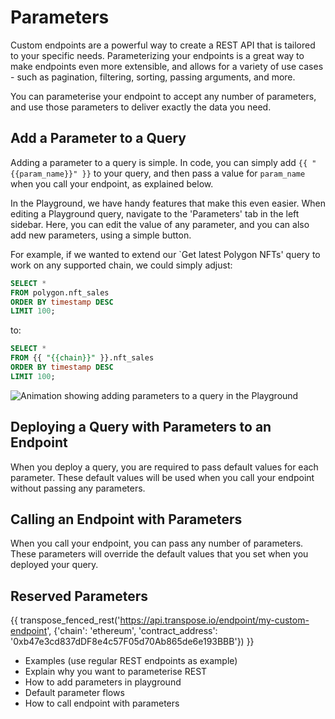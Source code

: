 # Parameters

Custom endpoints are a powerful way to create a REST API that is tailored to your specific needs. Parameterizing your endpoints is a great way to make endpoints even more extensible, and allows for a variety of use cases - such as pagination, filtering, sorting, passing arguments, and more.

You can parameterise your endpoint to accept any number of parameters, and use those parameters to deliver exactly the data you need.

## Add a Parameter to a Query

Adding a parameter to a query is simple.  In code, you can simply add `{{ "{{param_name}}" }}` to your query, and then pass a value for `param_name` when you call your endpoint, as explained below.

In the Playground, we have handy features that make this even easier.  When editing a Playground query, navigate to the 'Parameters' tab in the left sidebar.  Here, you can edit the value of any parameter, and you can also add new parameters, using a simple button.

For example, if we wanted to extend our `Get latest Polygon NFTs' query to work on any supported chain, we could simply adjust:

``` sql
SELECT *
FROM polygon.nft_sales
ORDER BY timestamp DESC
LIMIT 100;
```

to:

``` sql
SELECT *
FROM {{ "{{chain}}" }}.nft_sales
ORDER BY timestamp DESC
LIMIT 100;
```

![Animation showing adding parameters to a query in the Playground](../assets/custom-endpoint/add-param.gif)

## Deploying a Query with Parameters to an Endpoint

When you deploy a query, you are required to pass default values for each parameter. These default values will be used when you call your endpoint without passing any parameters.

## Calling an Endpoint with Parameters

When you call your endpoint, you can pass any number of parameters. These parameters will override the default values that you set when you deployed your query.

## Reserved Parameters





{{ transpose_fenced_rest('https://api.transpose.io/endpoint/my-custom-endpoint', {'chain': 'ethereum', 'contract_address': '0xb47e3cd837dDF8e4c57F05d70Ab865de6e193BBB'}) }}


- Examples (use regular REST endpoints as example)
- Explain why you want to parameterise REST
- How to add parameters in playground
- Default parameter flows
- How to call endpoint with parameters
